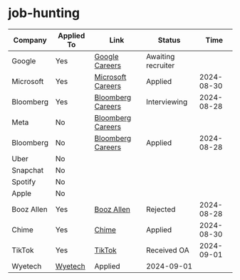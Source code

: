 # job-hunting

| Company    | Applied To | Link                                             | Status  | Time          |
|------------|-------------|--------------------------------------------------|---------|---------------|
| Google     | Yes         | [Google Careers](https://careers.google.com/)    | Awaiting recruiter |     |
| Microsoft  | Yes         | [Microsoft Careers](https://careers.microsoft.com/) | Applied | 2024-08-30    |
| Bloomberg  | Yes         | [Bloomberg Careers](https://careers.bloomberg.com/) | Interviewing | 2024-08-28    |
| Meta  | No         | [Bloomberg Careers](https://boards.greenhouse.io/chime/jobs/7515160002?utm_source=Simplify&ref=Simplify) |  |     |
| Bloomberg  | No         | [Bloomberg Careers](https://careers.bloomberg.com/) | Applied | 2024-08-28    |
| Uber | No | | | |
| Snapchat | No | | | |
| Spotify | No | | | |
| Apple | No | | | |
| Booz Allen  | Yes         | [Booz Allen](https://bah.wd1.myworkdayjobs.com/en-US/BAH_Jobs/job/McLean-VA/Software-Developer--Junior_R0206889-1?utm_source=Simplify&ref=Simplify) | Rejected | 2024-08-28    |
| Chime | Yes | [Chime](https://simplify.jobs/c/Chime) | Applied | 2024-08-30 |
| TikTok | Yes | [TikTok](https://careers.tiktok.com/position?keywords=software%20engineer&category=&location=&project=7322364513776093449&type=2&job_hot_flag=&current=1&limit=10&functionCategory=&tag=) | Received OA | 2024-09-01 |
| Wyetech | [Wyetech](https://jobs.lever.co/wyetechllc) | Applied | 2024-09-01 |
